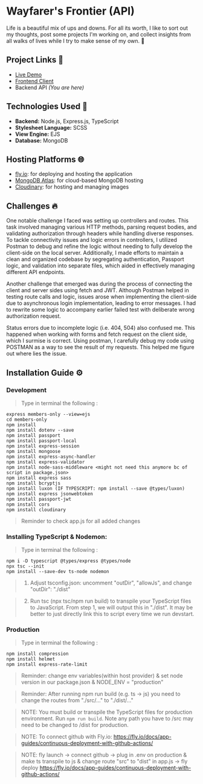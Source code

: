 # Wayfarer's Frontier (API)

Life is a beautiful mix of ups and downs. For all its worth, I like to sort out my thoughts, post some projects I'm working on, and collect insights from all walks of lives while I try to make sense of my own. 🧳

## Project Links 🔗

- [Live Demo](https://wayfarers-frontier.pages.dev/)
- [Frontend Client](https://github.com/NovaCat35/blog-client)
- Backend API _(You are here)_

## Technologies Used 🚀
- **Backend:** Node.js, Express.js, TypeScript
- **Stylesheet Language:** SCSS
- **View Engine:** EJS
- **Database:** MongoDB

## Hosting Platforms 🌐
- [fly.io](https://fly.io): for deploying and hosting the application
- [MongoDB Atlas](https://www.mongodb.com/cloud/atlas): for cloud-based MongoDB hosting
- [Cloudinary](https://cloudinary.com): for hosting and managing images

## Challenges 🔥
One notable challenge I faced was setting up controllers and routes. This task involved managing various HTTP methods, parsing request bodies, and validating authorization through headers while handling diverse responses. To tackle connectivity issues and logic errors in controllers, I utilized Postman to debug and refine the logic without needing to fully develop the client-side on the local server. Additionally, I made efforts to maintain a clean and organized codebase by segregating authentication, Passport logic, and validation into separate files, which aided in effectively managing different API endpoints.

Another challenge that emerged was during the process of connecting the client and server sides using fetch and JWT. Although Postman helped in testing route calls and logic, issues arose when implementing the client-side due to asynchronous login implementation, leading to error messages. I had to rewrite some logic to accompany earlier failed test with deliberate wrong authorization request.

Status errors due to incomplete logic (i.e. 404, 504) also confused me. This happened when working with forms and fetch request on the client side, which I surmise is correct. Using postman, I carefully debug my code using POSTMAN as a way to see the result of my requests. This helped me figure out where lies the issue.

## Installation Guide ⚙️

### Development

> Type in terminal the following :

```
express members-only --view=ejs
cd members-only
npm install
npm install dotenv --save
npm install passport
npm install passport-local
npm install express-session
npm install mongoose
npm install express-async-handler
npm install express-validator
npm install node-sass-middleware <might not need this anymore bc of script in package.json>
npm install express sass
npm install bcryptjs
npm install luxon (IF TYPESCRIPT: npm install --save @types/luxon)
npm install express jsonwebtoken
npm install passport-jwt
npm install cors
npm install cloudinary
```

> Reminder to check app.js for all added changes

### Installing TypeScript & Nodemon:

> Type in terminal the following :

```
npm i -D typescript @types/express @types/node
npx tsc --init
npm install --save-dev ts-node nodemon
```

> 1. Adjust tsconfig.json: uncomment "outDir", "allowJs", and change "outDir": "./dist"

> 2. Run tsc (npx tsc/npm run build) to transpile your TypeScript files to JavaScript. From step 1, we will output this in "./dist". It may be better to just directly link this to script every time we run devstart. 

### Production

> Type in terminal the following :

```
npm install compression
npm install helmet
npm install express-rate-limit
```

> Reminder: change env variables(within host provider) & set node version in our package.json & NODE_ENV = "production" 

> Reminder: After running npm run build (e.g. ts -> js) you need to change the routes from "./src/..." to "./dist/..."

> NOTE: You must build or transpile the TypeScript files for production environment. Run `npm run build`. Note any path you have to /src may need to be changed to /dist for production.

> NOTE: To connect github with Fly.io: https://fly.io/docs/app-guides/continuous-deployment-with-github-actions/

> NOTE: fly launch -> connect github -> plug in .env on production & make ts transpile to js & change route "src" to "dist" in app.js -> fly deploy https://fly.io/docs/app-guides/continuous-deployment-with-github-actions/
